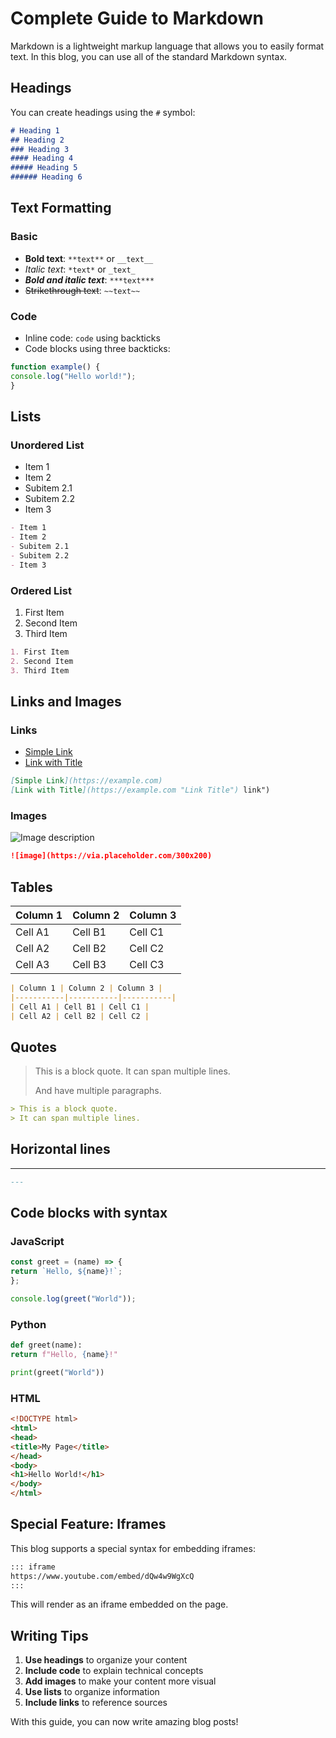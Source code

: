 # Complete Guide to Markdown

Markdown is a lightweight markup language that allows you to easily format text. In this blog, you can use all of the standard Markdown syntax.

## Headings

You can create headings using the `#` symbol:

```Markdown
# Heading 1
## Heading 2
### Heading 3
#### Heading 4
##### Heading 5
###### Heading 6
```

## Text Formatting

### Basic

- **Bold text**: `**text**` or `__text__`
- *Italic text*: `*text*` or `_text_`
- ***Bold and italic text***: `***text***`
- ~~Strikethrough text~~: `~~text~~`

### Code

- Inline code: `code` using backticks
- Code blocks using three backticks:

```JavaScript
function example() {
console.log("Hello world!");
}
```

## Lists

### Unordered List

- Item 1
- Item 2
- Subitem 2.1
- Subitem 2.2
- Item 3

``` Markdown
- Item 1
- Item 2
- Subitem 2.1
- Subitem 2.2
- Item 3
```

### Ordered List

1. First Item
2. Second Item
3. Third Item

``` Markdown
1. First Item
2. Second Item
3. Third Item
```

## Links and Images

### Links

- [Simple Link](https://example.com)
- [Link with Title](https://example.com "Link Title")

``` Markdown
[Simple Link](https://example.com)
[Link with Title](https://example.com "Link Title") link")
```

### Images

![Image description](https://blogger.googleusercontent.com/img/a/AVvXsEg84NFSz1z5LQWYAcnZ0We0MtCWnOY6mRDqRFT0Rz9h5DD-vTIGLNblqF_kXFHuyNljj1fmhvvndKDjmWKJRH4k5yzGzQXy4fTdzJHVRM0Aqz6ufceoZQP5eYcf2cgx2l_GOt2ovMo4G5H439PTse-REsywKwy2ZrS5-Yf_W0UnDxG7h-22rRBjF-ZQ0bw)

```markdown
![image](https://via.placeholder.com/300x200)
```

## Tables

| Column 1 | Column 2 | Column 3 |
|-----------|-----------|-----------|
| Cell A1 | Cell B1 | Cell C1 |
| Cell A2 | Cell B2 | Cell C2 |
| Cell A3 | Cell B3 | Cell C3 |

```markdown
| Column 1 | Column 2 | Column 3 |
|-----------|-----------|-----------|
| Cell A1 | Cell B1 | Cell C1 |
| Cell A2 | Cell B2 | Cell C2 |
```

## Quotes

> This is a block quote.
> It can span multiple lines.
>
> And have multiple paragraphs.

```markdown
> This is a block quote.
> It can span multiple lines.
```

## Horizontal lines

---
```markdown
---
```

## Code blocks with syntax

### JavaScript
```javascript
const greet = (name) => {
return `Hello, ${name}!`;
};

console.log(greet("World"));
```

### Python
```python
def greet(name):
return f"Hello, {name}!"

print(greet("World"))
```

### HTML
```html
<!DOCTYPE html>
<html>
<head>
<title>My Page</title>
</head>
<body>
<h1>Hello World!</h1>
</body>
</html>
```

## Special Feature: Iframes

This blog supports a special syntax for embedding iframes:

``` markdown
::: iframe
https://www.youtube.com/embed/dQw4w9WgXcQ
:::
```

This will render as an iframe embedded on the page.

## Writing Tips

1. **Use headings** to organize your content
2. **Include code** to explain technical concepts
3. **Add images** to make your content more visual
4. **Use lists** to organize information
5. **Include links** to reference sources

With this guide, you can now write amazing blog posts!